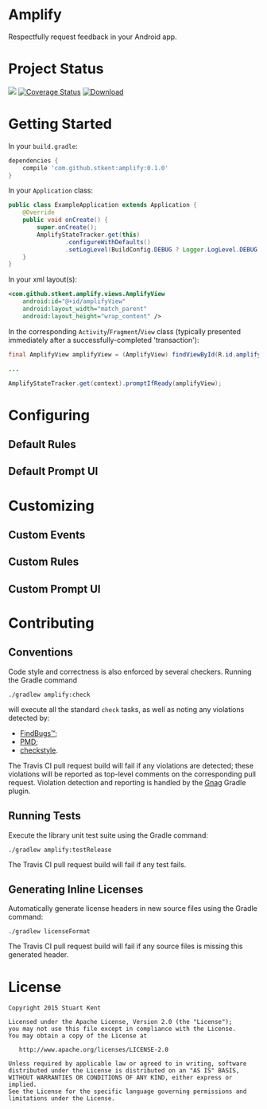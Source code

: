 # Amplify

Respectfully request feedback in your Android app.

<!-- TODO: add example image or gif here -->

# Project Status

<a href="https://travis-ci.org/stkent/amplify"><img src="https://travis-ci.org/stkent/amplify.svg"></a> [![Coverage Status](https://coveralls.io/repos/stkent/amplify/badge.svg?branch=master&service=github)](https://coveralls.io/github/stkent/amplify?branch=master) [![Download](https://api.bintray.com/packages/stkent/android-libraries/amplify/images/download.svg)](https://bintray.com/stkent/android-libraries/amplify/_latestVersion)

# Getting Started

In your `build.gradle`:

```groovy
dependencies {
    compile 'com.github.stkent:amplify:0.1.0'
}
```
    
In your `Application` class:

```java
public class ExampleApplication extends Application {
    @Override
    public void onCreate() {
        super.onCreate();
        AmplifyStateTracker.get(this)
                .configureWithDefaults()
                .setLogLevel(BuildConfig.DEBUG ? Logger.LogLevel.DEBUG : Logger.LogLevel.NONE);
    }
}
```

In your xml layout(s):

```xml
<com.github.stkent.amplify.views.AmplifyView
    android:id="@+id/amplifyView"
    android:layout_width="match_parent"
    android:layout_height="wrap_content" />
```

In the corresponding `Activity`/`Fragment`/`View` class (typically presented immediately after a successfully-completed 'transaction'):

```java
final AmplifyView amplifyView = (AmplifyView) findViewById(R.id.amplifyView);

...

AmplifyStateTracker.get(context).promptIfReady(amplifyView);
```

# Configuring

## Default Rules

## Default Prompt UI

# Customizing

## Custom Events

## Custom Rules

## Custom Prompt UI

# Contributing

## Conventions

Code style and correctness is also enforced by several checkers. Running the Gradle command

```shell
./gradlew amplify:check
```

will execute all the standard `check` tasks, as well as noting any violations detected by:

- [FindBugs™](http://findbugs.sourceforge.net/);
- [PMD](https://pmd.github.io/);
- [checkstyle](http://checkstyle.sourceforge.net/).

The Travis CI pull request build will fail if any violations are detected; these violations will be reported as top-level comments on the corresponding pull request. Violation detection and reporting is handled by the [Gnag](https://github.com/btkelly/gnag) Gradle plugin.

## Running Tests

Execute the library unit test suite using the Gradle command:

```shell
./gradlew amplify:testRelease
```

The Travis CI pull request build will fail if any test fails.

## Generating Inline Licenses

Automatically generate license headers in new source files using the Gradle command:

```shell
./gradlew licenseFormat
```

The Travis CI pull request build will fail if any source files is missing this generated header.

# License

    Copyright 2015 Stuart Kent
    
    Licensed under the Apache License, Version 2.0 (the "License");
    you may not use this file except in compliance with the License.
    You may obtain a copy of the License at
    
       http://www.apache.org/licenses/LICENSE-2.0
    
    Unless required by applicable law or agreed to in writing, software
    distributed under the License is distributed on an "AS IS" BASIS,
    WITHOUT WARRANTIES OR CONDITIONS OF ANY KIND, either express or implied.
    See the License for the specific language governing permissions and
    limitations under the License.
